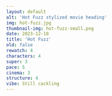 ```yaml
---
layout: default
alt: 'Hot Fuzz stylized movie heading'
img: hot-fuzz.jpg
thumbnail-img: hot-fuzz-small.png
date: 2023-12-10
title: 'Hot Fuzz'
old: false
rewatch: 4
characters: 4
super: 3
pace: 5
cinema: 3
structure: 4
vibe: Still cackling
---
```

